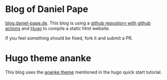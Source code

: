 # Blog of Daniel Pape

[blog.daniel-pape.de](https://blog.daniel-pape.de).
This blog is using a [github repository with github actions](https://github.com/75ohm/75ohm.github.io/) and [Hugo](https://gohugo.io/) to compile a static html website.

If you feel something should be fixed, fork it and submit a PR.

# Hugo theme ananke

This blog uses the [ananke theme](https://github.com/theNewDynamic/gohugo-theme-ananke) mentioned in the hugo quick start tutorial.

